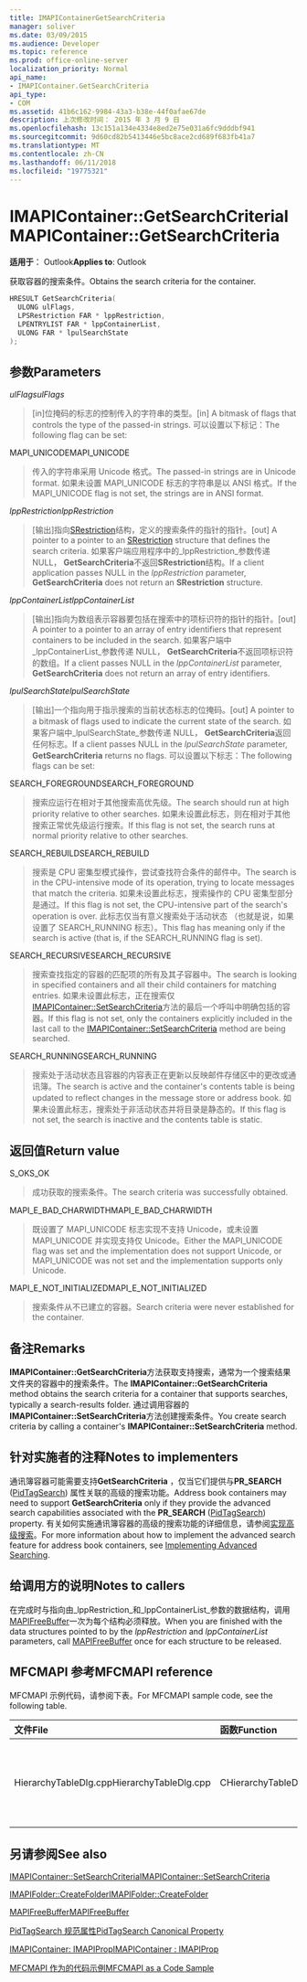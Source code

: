 ```yaml
---
title: IMAPIContainerGetSearchCriteria
manager: soliver
ms.date: 03/09/2015
ms.audience: Developer
ms.topic: reference
ms.prod: office-online-server
localization_priority: Normal
api_name:
- IMAPIContainer.GetSearchCriteria
api_type:
- COM
ms.assetid: 41b6c162-9984-43a3-b38e-44f0afae67de
description: 上次修改时间： 2015 年 3 月 9 日
ms.openlocfilehash: 13c151a134e4334e8ed2e75e031a6fc9dddbf941
ms.sourcegitcommit: 9d60cd82b5413446e5bc8ace2cd689f683fb41a7
ms.translationtype: MT
ms.contentlocale: zh-CN
ms.lasthandoff: 06/11/2018
ms.locfileid: "19775321"
---
```

# <a name="imapicontainergetsearchcriteria"></a><span data-ttu-id="94cb0-103">IMAPIContainer::GetSearchCriteria</span><span class="sxs-lookup"><span data-stu-id="94cb0-103">IMAPIContainer::GetSearchCriteria</span></span>

  
  
<span data-ttu-id="94cb0-104">**适用于**： Outlook</span><span class="sxs-lookup"><span data-stu-id="94cb0-104">**Applies to**: Outlook</span></span> 
  
<span data-ttu-id="94cb0-105">获取容器的搜索条件。</span><span class="sxs-lookup"><span data-stu-id="94cb0-105">Obtains the search criteria for the container.</span></span>
  
```cpp
HRESULT GetSearchCriteria(
  ULONG ulFlags,
  LPSRestriction FAR * lppRestriction,
  LPENTRYLIST FAR * lppContainerList,
  ULONG FAR * lpulSearchState
);
```

## <a name="parameters"></a><span data-ttu-id="94cb0-106">参数</span><span class="sxs-lookup"><span data-stu-id="94cb0-106">Parameters</span></span>

 <span data-ttu-id="94cb0-107">_ulFlags_</span><span class="sxs-lookup"><span data-stu-id="94cb0-107">_ulFlags_</span></span>
  
> <span data-ttu-id="94cb0-108">[in]位掩码的标志的控制传入的字符串的类型。</span><span class="sxs-lookup"><span data-stu-id="94cb0-108">[in] A bitmask of flags that controls the type of the passed-in strings.</span></span> <span data-ttu-id="94cb0-109">可以设置以下标记：</span><span class="sxs-lookup"><span data-stu-id="94cb0-109">The following flag can be set:</span></span>
    
<span data-ttu-id="94cb0-110">MAPI_UNICODE</span><span class="sxs-lookup"><span data-stu-id="94cb0-110">MAPI_UNICODE</span></span> 
  
> <span data-ttu-id="94cb0-111">传入的字符串采用 Unicode 格式。</span><span class="sxs-lookup"><span data-stu-id="94cb0-111">The passed-in strings are in Unicode format.</span></span> <span data-ttu-id="94cb0-112">如果未设置 MAPI_UNICODE 标志的字符串是以 ANSI 格式。</span><span class="sxs-lookup"><span data-stu-id="94cb0-112">If the MAPI_UNICODE flag is not set, the strings are in ANSI format.</span></span>
    
 <span data-ttu-id="94cb0-113">_lppRestriction_</span><span class="sxs-lookup"><span data-stu-id="94cb0-113">_lppRestriction_</span></span>
  
> <span data-ttu-id="94cb0-114">[输出]指向[SRestriction](srestriction.md)结构，定义的搜索条件的指针的指针。</span><span class="sxs-lookup"><span data-stu-id="94cb0-114">[out] A pointer to a pointer to an [SRestriction](srestriction.md) structure that defines the search criteria.</span></span> <span data-ttu-id="94cb0-115">如果客户端应用程序中的_lppRestriction_参数传递 NULL， **GetSearchCriteria**不返回**SRestriction**结构。</span><span class="sxs-lookup"><span data-stu-id="94cb0-115">If a client application passes NULL in the  _lppRestriction_ parameter, **GetSearchCriteria** does not return an **SRestriction** structure.</span></span> 
    
 <span data-ttu-id="94cb0-116">_lppContainerList_</span><span class="sxs-lookup"><span data-stu-id="94cb0-116">_lppContainerList_</span></span>
  
> <span data-ttu-id="94cb0-117">[输出]指向为数组表示容器要包括在搜索中的项标识符的指针的指针。</span><span class="sxs-lookup"><span data-stu-id="94cb0-117">[out] A pointer to a pointer to an array of entry identifiers that represent containers to be included in the search.</span></span> <span data-ttu-id="94cb0-118">如果客户端中_lppContainerList_参数传递 NULL， **GetSearchCriteria**不返回项标识符的数组。</span><span class="sxs-lookup"><span data-stu-id="94cb0-118">If a client passes NULL in the  _lppContainerList_ parameter, **GetSearchCriteria** does not return an array of entry identifiers.</span></span> 
    
 <span data-ttu-id="94cb0-119">_lpulSearchState_</span><span class="sxs-lookup"><span data-stu-id="94cb0-119">_lpulSearchState_</span></span>
  
> <span data-ttu-id="94cb0-120">[输出]一个指向用于指示搜索的当前状态标志的位掩码。</span><span class="sxs-lookup"><span data-stu-id="94cb0-120">[out] A pointer to a bitmask of flags used to indicate the current state of the search.</span></span> <span data-ttu-id="94cb0-121">如果客户端中_lpulSearchState_参数传递 NULL， **GetSearchCriteria**返回任何标志。</span><span class="sxs-lookup"><span data-stu-id="94cb0-121">If a client passes NULL in the  _lpulSearchState_ parameter, **GetSearchCriteria** returns no flags.</span></span> <span data-ttu-id="94cb0-122">可以设置以下标志：</span><span class="sxs-lookup"><span data-stu-id="94cb0-122">The following flags can be set:</span></span> 
    
<span data-ttu-id="94cb0-123">SEARCH_FOREGROUND</span><span class="sxs-lookup"><span data-stu-id="94cb0-123">SEARCH_FOREGROUND</span></span> 
  
> <span data-ttu-id="94cb0-124">搜索应运行在相对于其他搜索高优先级。</span><span class="sxs-lookup"><span data-stu-id="94cb0-124">The search should run at high priority relative to other searches.</span></span> <span data-ttu-id="94cb0-125">如果未设置此标志，则在相对于其他搜索正常优先级运行搜索。</span><span class="sxs-lookup"><span data-stu-id="94cb0-125">If this flag is not set, the search runs at normal priority relative to other searches.</span></span>
    
<span data-ttu-id="94cb0-126">SEARCH_REBUILD</span><span class="sxs-lookup"><span data-stu-id="94cb0-126">SEARCH_REBUILD</span></span> 
  
> <span data-ttu-id="94cb0-127">搜索是 CPU 密集型模式操作，尝试查找符合条件的邮件中。</span><span class="sxs-lookup"><span data-stu-id="94cb0-127">The search is in the CPU-intensive mode of its operation, trying to locate messages that match the criteria.</span></span> <span data-ttu-id="94cb0-128">如果未设置此标志，搜索操作的 CPU 密集型部分是通过。</span><span class="sxs-lookup"><span data-stu-id="94cb0-128">If this flag is not set, the CPU-intensive part of the search's operation is over.</span></span> <span data-ttu-id="94cb0-129">此标志仅当有意义搜索处于活动状态 （也就是说，如果设置了 SEARCH_RUNNING 标志）。</span><span class="sxs-lookup"><span data-stu-id="94cb0-129">This flag has meaning only if the search is active (that is, if the SEARCH_RUNNING flag is set).</span></span>
    
<span data-ttu-id="94cb0-130">SEARCH_RECURSIVE</span><span class="sxs-lookup"><span data-stu-id="94cb0-130">SEARCH_RECURSIVE</span></span> 
  
> <span data-ttu-id="94cb0-131">搜索查找指定的容器的匹配项的所有及其子容器中。</span><span class="sxs-lookup"><span data-stu-id="94cb0-131">The search is looking in specified containers and all their child containers for matching entries.</span></span> <span data-ttu-id="94cb0-132">如果未设置此标志，正在搜索仅[IMAPIContainer::SetSearchCriteria](imapicontainer-setsearchcriteria.md)方法的最后一个呼叫中明确包括的容器。</span><span class="sxs-lookup"><span data-stu-id="94cb0-132">If this flag is not set, only the containers explicitly included in the last call to the [IMAPIContainer::SetSearchCriteria](imapicontainer-setsearchcriteria.md) method are being searched.</span></span> 
    
<span data-ttu-id="94cb0-133">SEARCH_RUNNING</span><span class="sxs-lookup"><span data-stu-id="94cb0-133">SEARCH_RUNNING</span></span> 
  
> <span data-ttu-id="94cb0-134">搜索处于活动状态且容器的内容表正在更新以反映邮件存储区中的更改或通讯簿。</span><span class="sxs-lookup"><span data-stu-id="94cb0-134">The search is active and the container's contents table is being updated to reflect changes in the message store or address book.</span></span> <span data-ttu-id="94cb0-135">如果未设置此标志，搜索处于非活动状态并将目录是静态的。</span><span class="sxs-lookup"><span data-stu-id="94cb0-135">If this flag is not set, the search is inactive and the contents table is static.</span></span>
    
## <a name="return-value"></a><span data-ttu-id="94cb0-136">返回值</span><span class="sxs-lookup"><span data-stu-id="94cb0-136">Return value</span></span>

<span data-ttu-id="94cb0-137">S_OK</span><span class="sxs-lookup"><span data-stu-id="94cb0-137">S_OK</span></span> 
  
> <span data-ttu-id="94cb0-138">成功获取的搜索条件。</span><span class="sxs-lookup"><span data-stu-id="94cb0-138">The search criteria was successfully obtained.</span></span>
    
<span data-ttu-id="94cb0-139">MAPI_E_BAD_CHARWIDTH</span><span class="sxs-lookup"><span data-stu-id="94cb0-139">MAPI_E_BAD_CHARWIDTH</span></span> 
  
> <span data-ttu-id="94cb0-140">既设置了 MAPI_UNICODE 标志实现不支持 Unicode，或未设置 MAPI_UNICODE 并实现支持仅 Unicode。</span><span class="sxs-lookup"><span data-stu-id="94cb0-140">Either the MAPI_UNICODE flag was set and the implementation does not support Unicode, or MAPI_UNICODE was not set and the implementation supports only Unicode.</span></span>
    
<span data-ttu-id="94cb0-141">MAPI_E_NOT_INITIALIZED</span><span class="sxs-lookup"><span data-stu-id="94cb0-141">MAPI_E_NOT_INITIALIZED</span></span> 
  
> <span data-ttu-id="94cb0-142">搜索条件从不已建立的容器。</span><span class="sxs-lookup"><span data-stu-id="94cb0-142">Search criteria were never established for the container.</span></span>
    
## <a name="remarks"></a><span data-ttu-id="94cb0-143">备注</span><span class="sxs-lookup"><span data-stu-id="94cb0-143">Remarks</span></span>

<span data-ttu-id="94cb0-144">**IMAPIContainer::GetSearchCriteria**方法获取支持搜索，通常为一个搜索结果文件夹的容器中的搜索条件。</span><span class="sxs-lookup"><span data-stu-id="94cb0-144">The **IMAPIContainer::GetSearchCriteria** method obtains the search criteria for a container that supports searches, typically a search-results folder.</span></span> <span data-ttu-id="94cb0-145">通过调用容器的**IMAPIContainer::SetSearchCriteria**方法创建搜索条件。</span><span class="sxs-lookup"><span data-stu-id="94cb0-145">You create search criteria by calling a container's **IMAPIContainer::SetSearchCriteria** method.</span></span> 
  
## <a name="notes-to-implementers"></a><span data-ttu-id="94cb0-146">针对实施者的注释</span><span class="sxs-lookup"><span data-stu-id="94cb0-146">Notes to implementers</span></span>

<span data-ttu-id="94cb0-147">通讯簿容器可能需要支持**GetSearchCriteria** ，仅当它们提供与**PR_SEARCH** ([PidTagSearch](pidtagsearch-canonical-property.md)) 属性关联的高级的搜索功能。</span><span class="sxs-lookup"><span data-stu-id="94cb0-147">Address book containers may need to support **GetSearchCriteria** only if they provide the advanced search capabilities associated with the **PR_SEARCH** ([PidTagSearch](pidtagsearch-canonical-property.md)) property.</span></span> <span data-ttu-id="94cb0-148">有关如何实施通讯簿容器的高级的搜索功能的详细信息，请参阅[实现高级搜索](implementing-advanced-searching.md)。</span><span class="sxs-lookup"><span data-stu-id="94cb0-148">For more information about how to implement the advanced search feature for address book containers, see [Implementing Advanced Searching](implementing-advanced-searching.md).</span></span>
  
## <a name="notes-to-callers"></a><span data-ttu-id="94cb0-149">给调用方的说明</span><span class="sxs-lookup"><span data-stu-id="94cb0-149">Notes to callers</span></span>

<span data-ttu-id="94cb0-150">在完成时与指向由_lppRestriction_和_lppContainerList_参数的数据结构，调用[MAPIFreeBuffer](mapifreebuffer.md)一次为每个结构必须释放。</span><span class="sxs-lookup"><span data-stu-id="94cb0-150">When you are finished with the data structures pointed to by the  _lppRestriction_ and  _lppContainerList_ parameters, call [MAPIFreeBuffer](mapifreebuffer.md) once for each structure to be released.</span></span> 
  
## <a name="mfcmapi-reference"></a><span data-ttu-id="94cb0-151">MFCMAPI 参考</span><span class="sxs-lookup"><span data-stu-id="94cb0-151">MFCMAPI reference</span></span>

<span data-ttu-id="94cb0-152">MFCMAPI 示例代码，请参阅下表。</span><span class="sxs-lookup"><span data-stu-id="94cb0-152">For MFCMAPI sample code, see the following table.</span></span>
  
|<span data-ttu-id="94cb0-153">**文件**</span><span class="sxs-lookup"><span data-stu-id="94cb0-153">**File**</span></span>|<span data-ttu-id="94cb0-154">**函数**</span><span class="sxs-lookup"><span data-stu-id="94cb0-154">**Function**</span></span>|<span data-ttu-id="94cb0-155">**Comment**</span><span class="sxs-lookup"><span data-stu-id="94cb0-155">**Comment**</span></span>|
|:-----|:-----|:-----|
|<span data-ttu-id="94cb0-156">HierarchyTableDlg.cpp</span><span class="sxs-lookup"><span data-stu-id="94cb0-156">HierarchyTableDlg.cpp</span></span>  <br/> |<span data-ttu-id="94cb0-157">CHierarchyTableDlg::OnEditSearchCriteria</span><span class="sxs-lookup"><span data-stu-id="94cb0-157">CHierarchyTableDlg::OnEditSearchCriteria</span></span>  <br/> |<span data-ttu-id="94cb0-158">MFCMAPI 使用**IMAPIContainer::GetSearchCriteria**方法获取从文件夹显示的搜索条件。</span><span class="sxs-lookup"><span data-stu-id="94cb0-158">MFCMAPI uses the **IMAPIContainer::GetSearchCriteria** method to obtain search criteria from a folder to display.</span></span>  <br/> |
   
## <a name="see-also"></a><span data-ttu-id="94cb0-159">另请参阅</span><span class="sxs-lookup"><span data-stu-id="94cb0-159">See also</span></span>



[<span data-ttu-id="94cb0-160">IMAPIContainer::SetSearchCriteria</span><span class="sxs-lookup"><span data-stu-id="94cb0-160">IMAPIContainer::SetSearchCriteria</span></span>](imapicontainer-setsearchcriteria.md)
  
[<span data-ttu-id="94cb0-161">IMAPIFolder::CreateFolder</span><span class="sxs-lookup"><span data-stu-id="94cb0-161">IMAPIFolder::CreateFolder</span></span>](imapifolder-createfolder.md)
  
[<span data-ttu-id="94cb0-162">MAPIFreeBuffer</span><span class="sxs-lookup"><span data-stu-id="94cb0-162">MAPIFreeBuffer</span></span>](mapifreebuffer.md)
  
[<span data-ttu-id="94cb0-163">PidTagSearch 规范属性</span><span class="sxs-lookup"><span data-stu-id="94cb0-163">PidTagSearch Canonical Property</span></span>](pidtagsearch-canonical-property.md)
  
[<span data-ttu-id="94cb0-164">IMAPIContainer: IMAPIProp</span><span class="sxs-lookup"><span data-stu-id="94cb0-164">IMAPIContainer : IMAPIProp</span></span>](imapicontainerimapiprop.md)


[<span data-ttu-id="94cb0-165">MFCMAPI 作为的代码示例</span><span class="sxs-lookup"><span data-stu-id="94cb0-165">MFCMAPI as a Code Sample</span></span>](mfcmapi-as-a-code-sample.md)

